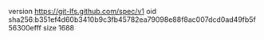version https://git-lfs.github.com/spec/v1
oid sha256:b351ef4d60b3410b9c3fb45782ea79098e88f8ac007dcd0ad49fb5f56300efff
size 1688
